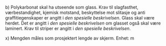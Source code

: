 b) Polykarbonat skal ha utseende som glass. Krav til slagfasthet, værbestandighet, kjemisk motstand, beskyttelse mot slitasje og anti graffitiegenskaper er angitt i *den spesielle beskrivelsen*.
Glass skal være herdet. Det er angitt i *den spesielle beskrivelsen* om glasset også skal være laminert.
Krav til striper er angitt i *den spesielle beskrivelsen*.

x) Mengden måles som prosjektert lengde av skjerm. Enhet: m

